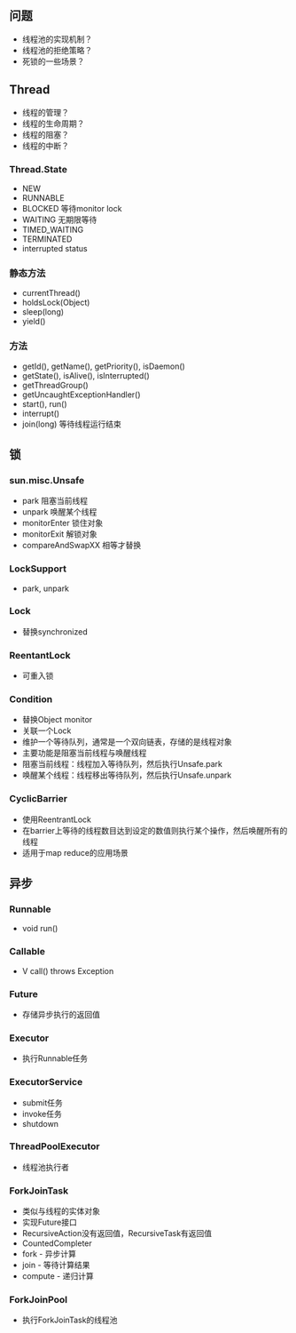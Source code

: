 
## 问题
* 线程池的实现机制？
* 线程池的拒绝策略？
* 死锁的一些场景？

## Thread
* 线程的管理？
* 线程的生命周期？
* 线程的阻塞？
* 线程的中断？

### Thread.State
* NEW
* RUNNABLE
* BLOCKED 等待monitor lock
* WAITING 无期限等待
* TIMED_WAITING
* TERMINATED
* interrupted status

### 静态方法
* currentThread()
* holdsLock(Object)
* sleep(long)
* yield()

### 方法
* getId(), getName(), getPriority(), isDaemon()
* getState(), isAlive(), isInterrupted()
* getThreadGroup()
* getUncaughtExceptionHandler()
* start(), run()
* interrupt()
* join(long) 等待线程运行结束

## 锁

### sun.misc.Unsafe
* park 阻塞当前线程
* unpark 唤醒某个线程
* monitorEnter 锁住对象
* monitorExit 解锁对象
* compareAndSwapXX 相等才替换

### LockSupport
* park, unpark

### Lock
* 替换synchronized

### ReentantLock
* 可重入锁

### Condition
* 替换Object monitor
* 关联一个Lock
* 维护一个等待队列，通常是一个双向链表，存储的是线程对象
* 主要功能是阻塞当前线程与唤醒线程
* 阻塞当前线程：线程加入等待队列，然后执行Unsafe.park
* 唤醒某个线程：线程移出等待队列，然后执行Unsafe.unpark

### CyclicBarrier
* 使用ReentrantLock
* 在barrier上等待的线程数目达到设定的数值则执行某个操作，然后唤醒所有的线程
* 适用于map reduce的应用场景

## 异步

### Runnable
* void run()

### Callable<V>
* V call() throws Exception

### Future<V>
* 存储异步执行的返回值

### Executor
* 执行Runnable任务

### ExecutorService
* submit任务
* invoke任务
* shutdown

### ThreadPoolExecutor
* 线程池执行者

### ForkJoinTask<V>
* 类似与线程的实体对象
* 实现Future接口
* RecursiveAction没有返回值，RecursiveTask有返回值
* CountedCompleter
* fork - 异步计算
* join - 等待计算结果
* compute - 递归计算

### ForkJoinPool
* 执行ForkJoinTask的线程池


